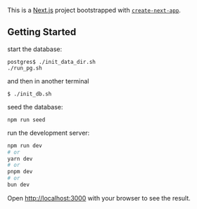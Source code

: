 This is a [Next.js](https://nextjs.org/) project bootstrapped with [`create-next-app`](https://github.com/vercel/next.js/tree/canary/packages/create-next-app).

## Getting Started

start the database:
```
postgres$ ./init_data_dir.sh
./run_pg.sh
```
and then in another terminal
```
$ ./init_db.sh
```

seed the database:

```
npm run seed
```

run the development server:

```bash
npm run dev
# or
yarn dev
# or
pnpm dev
# or
bun dev
```

Open [http://localhost:3000](http://localhost:3000) with your browser to see the result.

